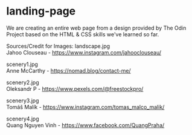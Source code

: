 # landing-page
We are creating an entire web page from a design provided by The Odin Project based on 
the HTML & CSS skills we've learned so far. 

Sources/Credit for Images:
landscape.jpg  
Jahoo Clouseau - https://www.instagram.com/jahooclouseau/

scenery1.jpg  
Anne McCarthy - https://nomad.blog/contact-me/

scenery2.jpg  
Oleksandr P - https://www.pexels.com/@freestockpro/

scenery3.jpg  
Tomáš Malík - https://www.instagram.com/tomas_malco_malik/

scenery4.jpg  
Quang Nguyen Vinh - https://www.facebook.com/QuangPraha/
